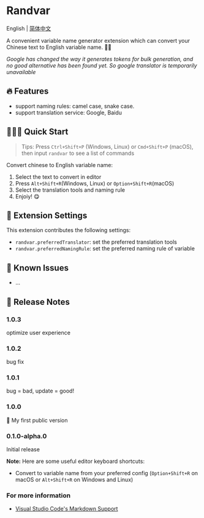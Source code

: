 # Randvar
English | [简体中文]()

A convenient variable name generator extension which can convert your Chinese text to English variable name. 👍🏻

*Google has changed the way it generates tokens for bulk generation, and no good alternative has been found yet.
So google translator is temporarily unavailable*

## 🔥 Features
- support naming rules: camel case, snake case.
- support translation service: Google, Baidu

## 👩🏻‍💻 Quick Start
> Tips: Press `Ctrl+Shift+P` (Windows, Linux) or `Cmd+Shift+P` (macOS), then input `randvar` to see a list of commands

Convert chinese to English variable name:
1. Select the text to convert in editor
2. Press `Alt+Shift+R`(Windows, Linux) or `Option+Shift+R`(macOS)
3. Select the translation tools and naming rule
4. Enjoiy! 😋

## 🔧 Extension Settings

This extension contributes the following settings:

* `randvar.preferredTranslator`: set the preferred translation tools
* `randvar.preferredNamingRule`: set the preferred naming rule of variable

## 🤔 Known Issues
- ...

## 🥳 Release Notes
### 1.0.3
optimize user experience

### 1.0.2
bug fix

### 1.0.1
bug = bad, update = good!

### 1.0.0
🎉 My first public version

### 0.1.0-alpha.0
Initial release

**Note:** Here are some useful editor keyboard shortcuts:

* Convert to variable name from your preferred config (`Option+Shift+R` on macOS or `Alt+Shift+R` on Windows and Linux)

### For more information

* [Visual Studio Code's Markdown Support](http://code.visualstudio.com/docs/languages/markdown)


